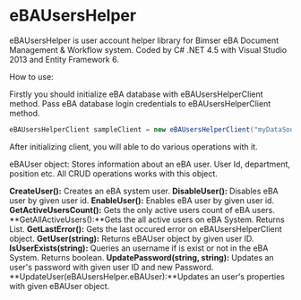 # eBAUsersHelper
eBAUsersHelper is user account helper library for Bimser eBA Document Management & Workflow system. Coded by C# .NET 4.5 with Visual Studio 2013 and Entity Framework 6.

How to use:

Firstly you should initialize eBA database with eBAUsersHelperClient method. Pass eBA database login credentials to eBAUsersHelperClient method.

```cs
eBAUsersHelperClient sampleClient = new eBAUsersHelperClient("myDataSource", "eBAInstanceName", "username", "password");
```

After initializing client, you will able to do various operations with it.

eBAUser object: Stores information about an eBA user. User Id, department, position etc. All CRUD operations works with this object.

**CreateUser():** Creates an eBA system user.
**DisableUser():** Disables eBA user by given user id.
**EnableUser():** Enables eBA user by given user id.
**GetActiveUsersCount():** Gets the only active users count of eBA users.
**GetAllActiveUsers():**Gets the all active users on eBA System. Returns List<eBAUser>.
**GetLastError():** Gets the last occured error on eBAUsersHelperClient object.
**GetUser(string):** Returns eBAUser object by given user ID.
**IsUserExists(string):** Queries an username if is exist or not in the eBA System. Returns boolean.
**UpdatePassword(string, string):** Updates an user's password with given user ID and new Password.
**UpdateUser(eBAUsersHelper.eBAUser):**Updates an user's properties with given eBAUser object.
